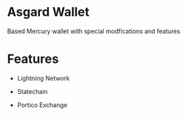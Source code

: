 # Asgard Wallet

Based Mercury wallet with special modfications and features

# Features

- Lightning Network

- Statechain

- Portico Exchange
